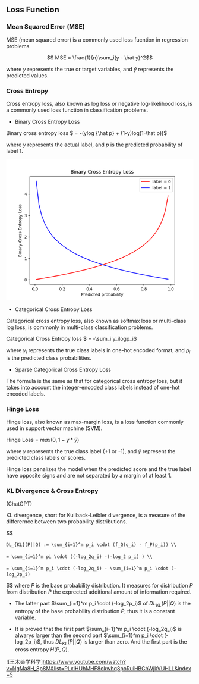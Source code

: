 ## Loss Function

### Mean Squared Error (MSE)

MSE (mean squared error) is a commonly used loss fucntion in regression problems. 

$$ MSE = \frac{1}{n}\sum_i(y - \hat y)^2$$

where $y$ represents the true or target variables, and $\hat y$ represents the predicted values.



### Cross Entropy

Cross entropy loss, also known as log loss or negative log-likelihood loss, is a commonly used loss function in classification problems.
    
* Binary Cross Entropy Loss

Binary cross entropy loss $ = -(ylog {\hat p} + (1-y)log(1-\hat p))$

where $y$ represents the actual label, and $p$ is the predicted probability of label 1. 

![](figures/binary_crossentropy_loss.png)


* Categorical Cross Entropy Loss

Categorical cross entropy loss, also known as softmax loss or multi-class log loss, is commonly in multi-class classification problems.

Categorical Cross Entropy loss $ = -\sum_i y_ilogp_i$

where $y_i$ represents the true class labels in one-hot encoded format, and $p_i$ is the predicted class probabilities.

* Sparse Categorical Cross Entropy Loss

The formula is the same as that for categorical cross entropy loss, but it takes into account the integer-encoded class labels instead of one-hot encoded labels.

### Hinge Loss

Hinge loss, also known as max-margin loss, is a loss function commonly used in support vector machine (SVM).

Hinge Loss = $max(0, 1- y * \hat y)$

where $y$ represents the true class label (+1 or -1), and $\hat y$ represent the predicted class labels or scores.

Hinge loss penalizes the model when the predicted score and the true label have opposite signs and are not separated by a margin of at least 1.


### KL Divergence & Cross Entropy

(ChatGPT)

KL divergence, short for Kullback-Leibler divergence, is a measure of the differernce between two probability distributions. 


$$ 

    DL_{KL}(P||Q) := \sum_{i=1}^m p_i \cdot (f_Q(q_i) - f_P(p_i)) \\

    = \sum_{i=1}^m pi \cdot ((-log_2q_i) -(-log_2 p_i) ) \\

    = \sum_{i=1}^m p_i \cdot (-log_2q_i) - \sum_{i=1}^m p_i \cdot (-log_2p_i)
$$ 
where $P$ is the base probability distribution. It measures for distribution $P$ from distribution $P$ the exprected additional amount of information required.


- The latter part $\sum_{i=1}^m p_i \cdot (-log_2p_i)$ of $DL_{KL}(P||Q)$ is the entropy of the base probability distribution $P$, thus it is a constant variable.

- It is proved that the first part $\sum_{i=1}^m p_i \cdot (-log_2q_i)$ is alwarys larger than the second part $\sum_{i=1}^m p_i \cdot (-log_2p_i)$, thus $DL_{KL}(P||Q)$ is larger than zero. And the first part is the cross entropy $H(P, Q)$.



![王木头学科学]https://www.youtube.com/watch?v=NgMa8H_8p8M&list=PLxIHUhMHF8okwhq8poRuiHBChWjkVUHLL&index=5


